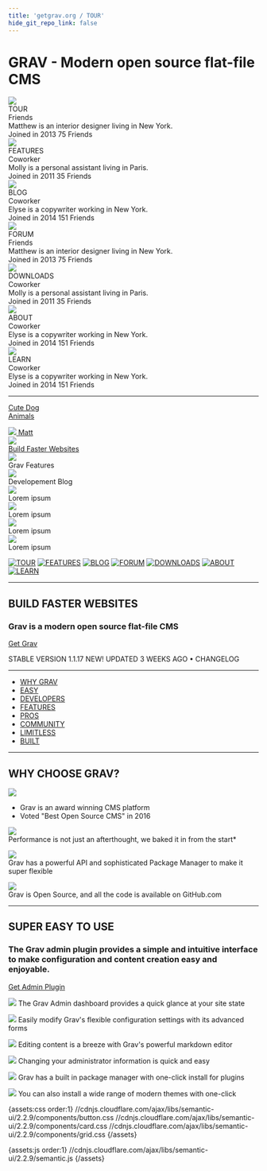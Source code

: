 ```yaml
---
title: 'getgrav.org / TOUR'
hide_git_repo_link: false
---
```


# GRAV - Modern open source flat-file CMS

<div class="ui link cards">

  <div class="card">
    <div class="image">
      <img src="http://lab.webentiel.com/grav/user/pages/02.getgrav-org/matthew.png">
    </div>
    <div class="content">
      <div class="header">TOUR</div>
      <div class="meta">
        <a>Friends</a>
      </div>
      <div class="description">
        Matthew is an interior designer living in New York.
      </div>
    </div>
    <div class="extra content">
      <span class="right floated">
        Joined in 2013
      </span>
      <span>
        <i class="user icon"></i>
        75 Friends
      </span>
    </div>
  </div>
  
  <div class="card">
    <div class="image">
      <img src="http://lab.webentiel.com/grav/user/pages/02.getgrav-org/molly.png">
    </div>
    <div class="content">
      <div class="header">FEATURES</div>
      <div class="meta">
        <span class="date">Coworker</span>
      </div>
      <div class="description">
        Molly is a personal assistant living in Paris.
      </div>
    </div>
    <div class="extra content">
      <span class="right floated">
        Joined in 2011
      </span>
      <span>
        <i class="user icon"></i>
        35 Friends
      </span>
    </div>
  </div>
  
  <div class="card">
    <div class="image">
      <img src="http://lab.webentiel.com/grav/user/pages/02.getgrav-org/elyse.png">
    </div>
    <div class="content">
      <div class="header">BLOG</div>
      <div class="meta">
        <a>Coworker</a>
      </div>
      <div class="description">
        Elyse is a copywriter working in New York.
      </div>
    </div>
    <div class="extra content">
      <span class="right floated">
        Joined in 2014
      </span>
      <span>
        <i class="user icon"></i>
        151 Friends
      </span>
    </div>
  </div>

  <div class="card">
    <div class="image">
      <img src="http://lab.webentiel.com/grav/user/pages/02.getgrav-org/matthew.png">
    </div>
    <div class="content">
      <div class="header">FORUM</div>
      <div class="meta">
        <a>Friends</a>
      </div>
      <div class="description">
        Matthew is an interior designer living in New York.
      </div>
    </div>
    <div class="extra content">
      <span class="right floated">
        Joined in 2013
      </span>
      <span>
        <i class="user icon"></i>
        75 Friends
      </span>
    </div>
  </div>
  
  <div class="card">
    <div class="image">
      <img src="http://lab.webentiel.com/grav/user/pages/02.getgrav-org/molly.png">
    </div>
    <div class="content">
      <div class="header">DOWNLOADS</div>
      <div class="meta">
        <span class="date">Coworker</span>
      </div>
      <div class="description">
        Molly is a personal assistant living in Paris.
      </div>
    </div>
    <div class="extra content">
      <span class="right floated">
        Joined in 2011
      </span>
      <span>
        <i class="user icon"></i>
        35 Friends
      </span>
    </div>
  </div>
  
  <div class="card">
    <div class="image">
      <img src="http://lab.webentiel.com/grav/user/pages/02.getgrav-org/elyse.png">
    </div>
    <div class="content">
      <div class="header">ABOUT</div>
      <div class="meta">
        <a>Coworker</a>
      </div>
      <div class="description">
        Elyse is a copywriter working in New York.
      </div>
    </div>
    <div class="extra content">
      <span class="right floated">
        Joined in 2014
      </span>
      <span>
        <i class="user icon"></i>
        151 Friends
      </span>
    </div>
  </div>
  
  <div class="card">
    <div class="image">
      <img src="http://lab.webentiel.com/grav/user/pages/02.getgrav-org/elyse.png">
    </div>
    <div class="content">
      <div class="header">LEARN</div>
      <div class="meta">
        <a>Coworker</a>
      </div>
      <div class="description">
        Elyse is a copywriter working in New York.
      </div>
    </div>
    <div class="extra content">
      <span class="right floated">
        Joined in 2014
      </span>
      <span>
        <i class="user icon"></i>
        151 Friends
      </span>
    </div>
  </div>
  
</div>
  
---

<div class="ui three column grid stackable doubling">

<a class="ui card" href="http://www.dog.com">
  <div class="content">
    <div class="header">Cute Dog</div>
    <div class="meta">
      <span class="category">Animals</span>
    </div>
    <div class="description">
      <p></p>
    </div>
  </div>
  <div class="extra content">
    <div class="right floated author">
      <img class="ui avatar image" src="/images/avatar/small/matt.jpg"> Matt
    </div>
  </div>
</a>



  <div class="column">
    <div class="ui fluid card">
      <div class="image">
        <a href="/grav/getgrav-org/tour" target="_parent"><img src="/grav/user/pages/02.getgrav-org/_01.png"></a>
      </div>
      <div class="content">
        <a class="header" href="/grav/getgrav-org">Build Faster Websites</a>
      </div>
    </div>
  </div>
  
  <div class="column">
    <div class="ui fluid card">
      <div class="image">
        <img src="http://lab.webentiel.com/grav/user/pages/02.getgrav-org/_02.png">
      </div>
      <div class="content">
        <a class="header">Grav Features</a>
      </div>
    </div>
  </div>
  
  <div class="column">
    <div class="ui fluid card">
      <div class="image">
        <img src="http://lab.webentiel.com/grav/user/pages/02.getgrav-org/_03.png">
      </div>
      <div class="content">
        <a class="header">Developement Blog</a>
      </div>
    </div>
  </div>
  
  <div class="column">
    <div class="ui fluid card">
      <div class="image">
        <img src="http://lab.webentiel.com/grav/user/pages/02.getgrav-org/_04.png">
      </div>
      <div class="content">
        <a class="header">Lorem ipsum</a>
      </div>
    </div>
  </div>
  
  <div class="column">
    <div class="ui fluid card">
      <div class="image">
        <img src="http://lab.webentiel.com/grav/user/pages/02.getgrav-org/_05.png">
      </div>
      <div class="content">
        <a class="header">Lorem ipsum</a>
      </div>
    </div>
  </div>
  
  <div class="column">
    <div class="ui fluid card">
      <div class="image">
        <img src="http://lab.webentiel.com/grav/user/pages/02.getgrav-org/_06.png">
      </div>
      <div class="content">
        <a class="header">Lorem ipsum</a>
      </div>
    </div>
  </div>
  
  <div class="column">
    <div class="ui fluid card">
      <div class="image">
        <img src="http://lab.webentiel.com/grav/user/pages/02.getgrav-org/_07.png">
      </div>
      <div class="content">
        <a class="header">Lorem ipsum</a>
      </div>
    </div>
  </div>
  
</div>

[![TOUR](_01.png)](https://getgrav.org/)
[![FEATURES](_02.png)](https://getgrav.org/features/)
[![BLOG](_03.png)](https://getgrav.org/blog/)
[![FORUM](_04.png)](https://getgrav.org/forum/)
[![DOWNLOADS](_05.png)](https://getgrav.org/downloads/)
[![ABOUT](_06.png)](https://getgrav.org/about/)
[![LEARN](_07.png)](https://learn.getgrav.org/)

---

## BUILD FASTER WEBSITES
### Grav is a modern open source flat-file CMS

<a class="button button-outline button-fancy2" href="/downloads">Get Grav</a>

STABLE VERSION 1.1.17 NEW! UPDATED 3 WEEKS AGO • CHANGELOG

---

- [WHY GRAV](https://getgrav.org/#why_grav) 
- [EASY](https://getgrav.org/#easy) 
- [DEVELOPERS](https://getgrav.org/#developers) 
- [FEATURES](https://getgrav.org/#features) 
- [PROS](https://getgrav.org/#pros) 
- [COMMUNITY](https://getgrav.org/#community) 
- [LIMITLESS](https://getgrav.org/#limitless) 
- [BUILT](https://getgrav.org/#built)

---

## WHY CHOOSE GRAV?

![](best-open-source-cms.png)

- Grav is an award winning CMS platform
- Voted "Best Open Source CMS" in 2016

![](fast.png)   
Performance is not just an afterthought, we baked it in from the start*

![](extensible.png)   
Grav has a powerful API and sophisticated Package Manager to make it super flexible

![](open-source.png)   
Grav is Open Source, and all the code is available on GitHub.com


---

## SUPER EASY TO USE

### The Grav admin plugin provides a simple and intuitive interface to make configuration and content creation easy and enjoyable.

<a href="/downloads/plugins" class="button button-solid button-fancy">
Get Admin Plugin
</a>

![](001-dashboard.png)
The Grav Admin dashboard provides a quick glance at your site state 

![](002-config.png)
Easily modify Grav's flexible configuration settings with its advanced forms

![](003-editpage.png)
Editing content is a breeze with Grav's powerful markdown editor

![](004-user.png)
Changing your administrator information is quick and easy

![](005-plugins.png)
Grav has a built in package manager with one-click install for plugins

![](006-themes.png)
You can also install a wide range of modern themes with one-click

{assets:css order:1}
//cdnjs.cloudflare.com/ajax/libs/semantic-ui/2.2.9/components/button.css
//cdnjs.cloudflare.com/ajax/libs/semantic-ui/2.2.9/components/card.css
//cdnjs.cloudflare.com/ajax/libs/semantic-ui/2.2.9/components/grid.css
{/assets}  
    
{assets:js order:1}
//cdnjs.cloudflare.com/ajax/libs/semantic-ui/2.2.9/semantic.js
{/assets}